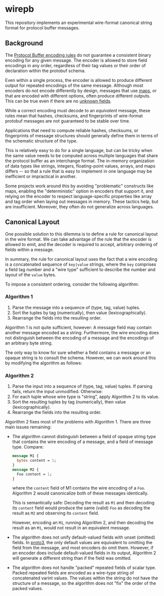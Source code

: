 # wirepb

This repository implements an experimental wire-format canonical string format
for protocol buffer messages.

## Background

The [Protocol Buffer encoding rules][pbenc] do not guarantee a consistent
binary encoding for any given message.  The encoder is allowed to store field
encodings in any order, regardless of their tag values or their order of
declaration within the protobuf schema.

Even within a single process, the encoder is allowed to produce different
output for repeated encodings of the same message.  Although most encoders do
not encode differently by design, messages that use [maps][pbmap], or that are
encoded with different options, often produce different outputs. This can be
true even if there are no [unknown fields][pbunk].

While a correct encoding must decode to an _equivalent_ message, these rules
mean that hashes, checksums, and fingerprints of wire-format protobuf messages
are not guaranteed to be stable over time.

Applications that need to compute reliable hashes, checksums, or fingerprints
of message structures should generally define them in terms of the schematic
structure of the type.

This is relatively easy to do for a single language, but can be tricky when the
same value needs to be computed across multiple languages that share the
protocol buffer as an interchange format.  The in-memory organization of data
types like strings, integers, floating-point values, arrays, and maps differs
-- so that a rule that is easy to implement in one language may be inefficient
or impractical in another.

Some projects work around this by avoiding "problematic" constructs like maps,
enabling the "deterministic" option in encoders that support it, and relying on
the encoder to respect language-specific properties like array and tag order
when laying out messages in memory. These tactics help, but are insufficient.
Moreover, they often do not generalize across languages.

## Canonical Layout

One possible solution to this dilemma is to define a rule for canonical layout
in the wire format. We can take advantage of the rule that the encoder is
allowed to emit, and the decoder is required to accept, arbitrary ordering of
fields within a message.

In summary, the rule for canonical layout uses the fact that a wire encoding is
a concatenated sequence of `key|value` strings, where the `key` comprises a
field tag number and a "wire type" sufficient to describe the number and layout
of the `value` bytes.

To impose a consistent ordering, consider the following algorithm:

### Algorithm 1

1. Parse the message into a sequence of (type, tag, value) tuples.
2. Sort the tuples by tag (numerically), then value (lexicographically).
3. Rearrange the fields into the resulting order.

Algorithm 1 is not quite sufficient, however: A message field may contain
another message encoded as a string. Furthermore, the wire encoding does not
distinguish between the encoding of a message and the encodings of an arbitrary
byte string.

The only way to know for sure whether a field contains a message or an opaque
string is to consult the schema. However, we can work around this by modifying
the algorithm as follows:

### Algorithm 2

1. Parse the input into a sequence of (type, tag, value) tuples.
   If parsing fails, return the input unmodified. Otherwise:
2. For each tuple whose wire type is "string", apply Algorithm 2 to its value.
3. Sort the resulting tuples by tag (numerically), then value (lexicographically).
4. Rearrange the fields into the resulting order.

Algorithm 2 fixes most of the problems with Algorithm 1. There are three main
issues remaining:

- The algorithm cannot distinguish between a field of opaque string type that
  contains the wire encoding of a message, and a field of message type. Compare:
  
  ```protobuf
  message M1 {
    bytes content = 1;
  }
  message M2 {
    Foo content = 1;
  }
  ```
  
  where the `content` field of M1 contains the wire encoding of a `Foo`.
  Algorithm 2 would canonicalize both of these messages identically.

  This is semantically safe: Decoding the result as `M1` and then decoding its
  `content` field would produce the same (valid) `Foo` as decoding the result
  as `M2` and observing its `content` field.

  However, encoding an `M1`, running Algorithm 2, and then decoding the result
  as an `M1`, would not result in an equivalent message.

- The algorithm does not unify default-valued fields with unset (omitted)
  fields.  In [proto3][pb3], the only default values are equivalent to omitting
  the field from the message, and most encoders do omit them. However, if an
  encoder does include default-valued fields in its output, Algorithm 2 will
  generate a different string than if the field was omitted.

- The algorithm does not handle "packed" repeated fields of scalar type.
  Packed repeated fields are encoded as a wire-type string of concatenated
  varint values. The values within the string do not have the structure of a
  message, so the algorithm does not "fix" the order of the packed values.
  
[pbenc]: https://developers.google.com/protocol-buffers/docs/encoding
[pbfo]: https://developers.google.com/protocol-buffers/docs/encoding#order
[pbmap]: https://developers.google.com/protocol-buffers/docs/proto3#maps
[pbunk]: https://developers.google.com/protocol-buffers/docs/proto3#unknowns
[pb3]: https://developers.google.com/protocol-buffers/docs/proto3
